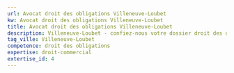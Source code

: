 ```yaml
---
url: Avocat droit des obligations Villeneuve-Loubet
kw: Avocat droit des obligations Villeneuve-Loubet
title: Avocat droit des obligations Villeneuve-Loubet
description: Villeneuve-Loubet - confiez-nous votre dossier droit des obligations
tag_ville: Villeneuve-Loubet
competence: droit des obligations
expertise: droit-commercial
extertise_id: 4
---
```

